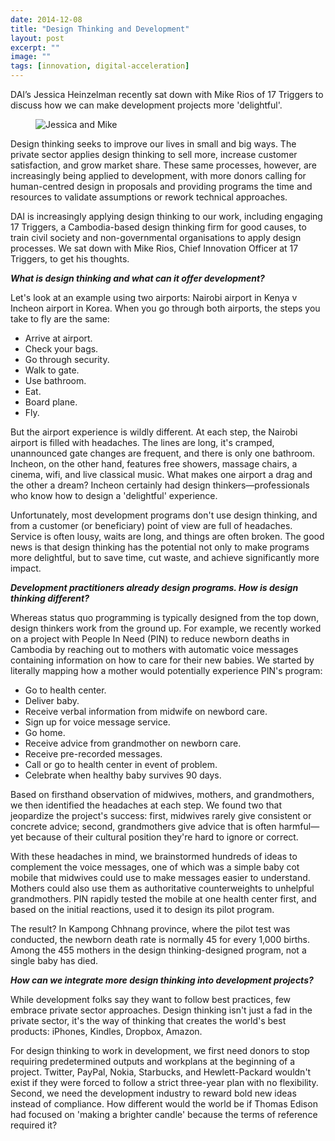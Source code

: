 ```yaml
---
date: 2014-12-08
title: "Design Thinking and Development"
layout: post
excerpt: ""
image: ""
tags: [innovation, digital-acceleration]
---
```

<p>DAI’s Jessica Heinzelman recently sat down with Mike Rios of 17 Triggers to discuss how we can make development projects more 'delightful'.</p><figure class="kg-card kg-image-card"><img src="https://pubs.ghost.io/uploads/pubs-story-8.jpg" class="kg-image" alt="Jessica and Mike" loading="lazy" title="Jessica and Mike"></figure><p>Design thinking seeks to improve our lives in small and big ways. The private sector applies design thinking to sell more, increase customer satisfaction, and grow market share. These same processes, however, are increasingly being applied to development, with more donors calling for human-centred design in proposals and providing programs the time and resources to validate assumptions or rework technical approaches.</p><p>DAI is increasingly applying design thinking to our work, including engaging 17 Triggers, a Cambodia-based design thinking firm for good causes, to train civil society and non-governmental organisations to apply design processes. We sat down with Mike Rios, Chief Innovation Officer at 17 Triggers, to get his thoughts.</p><p><strong><em>What is design thinking and what can it offer development?</em></strong></p><p>Let's look at an example using two airports: Nairobi airport in Kenya v Incheon airport in Korea. When you go through both airports, the steps you take to fly are the same:</p><ul><li>Arrive at airport.</li><li>Check your bags.</li><li>Go through security.</li><li>Walk to gate.</li><li>Use bathroom.</li><li>Eat.</li><li>Board plane.</li><li>Fly.</li></ul><p>But the airport experience is wildly different. At each step, the Nairobi airport is filled with headaches. The lines are long, it's cramped, unannounced gate changes are frequent, and there is only one bathroom. Incheon, on the other hand, features free showers, massage chairs, a cinema, wifi, and live classical music. What makes one airport a drag and the other a dream? Incheon certainly had design thinkers—professionals who know how to design a 'delightful' experience.</p><p>Unfortunately, most development programs don't use design thinking, and from a customer (or beneficiary) point of view are full of headaches. Service is often lousy, waits are long, and things are often broken. The good news is that design thinking has the potential not only to make programs more delightful, but to save time, cut waste, and achieve significantly more impact.</p><p><strong><em>Development practitioners already design programs. How is design thinking different?</em></strong></p><p>Whereas status quo programming is typically designed from the top down, design thinkers work from the ground up. For example, we recently worked on a project with People In Need (PIN) to reduce newborn deaths in Cambodia by reaching out to mothers with automatic voice messages containing information on how to care for their new babies. We started by literally mapping how a mother would potentially experience PIN's program:</p><ul><li>Go to health center.</li><li>Deliver baby.</li><li>Receive verbal information from midwife on newbord care.</li><li>Sign up for voice message service.</li><li>Go home.</li><li>Receive advice from grandmother on newborn care.</li><li>Receive pre-recorded messages.</li><li>Call or go to health center in event of problem.</li><li>Celebrate when healthy baby survives 90 days.</li></ul><p>Based on firsthand observation of midwives, mothers, and grandmothers, we then identified the headaches at each step. We found two that jeopardize the project's success: first, midwives rarely give consistent or concrete advice; second, grandmothers give advice that is often harmful—yet because of their cultural position they're hard to ignore or correct.</p><p>With these headaches in mind, we brainstormed hundreds of ideas to complement the voice messages, one of which was a simple baby cot mobile that midwives could use to make messages easier to understand. Mothers could also use them as authoritative counterweights to unhelpful grandmothers. PIN rapidly tested the mobile at one health center first, and based on the initial reactions, used it to design its pilot program.</p><p>The result? In Kampong Chhnang province, where the pilot test was conducted, the newborn death rate is normally 45 for every 1,000 births. Among the 455 mothers in the design thinking-designed program, not a single baby has died.</p><p><strong><em>How can we integrate more design thinking into development projects?</em></strong></p><p>While development folks say they want to follow best practices, few embrace private sector approaches. Design thinking isn't just a fad in the private sector, it's the way of thinking that creates the world's best products: iPhones, Kindles, Dropbox, Amazon.</p><p>For design thinking to work in development, we first need donors to stop requiring predetermined outputs and workplans at the beginning of a project. Twitter, PayPal, Nokia, Starbucks, and Hewlett-Packard wouldn't exist if they were forced to follow a strict three-year plan with no flexibility. Second, we need the development industry to reward bold new ideas instead of compliance. How different would the world be if Thomas Edison had focused on 'making a brighter candle' because the terms of reference required it?</p>
  